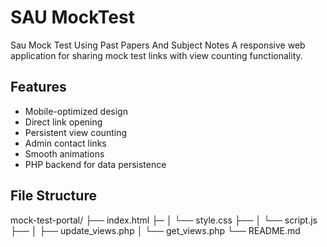 # SAU MockTest
Sau Mock Test Using Past Papers And Subject Notes 
A responsive web application for sharing mock test links with view counting functionality.

## Features

- Mobile-optimized design
- Direct link opening
- Persistent view counting
- Admin contact links
- Smooth animations
- PHP backend for data persistence

## File Structure
mock-test-portal/
├── index.html
├─
│ └── style.css
├── 
│ └── script.js
├── 
│ ├── update_views.php
│ └── get_views.php
└── README.md
